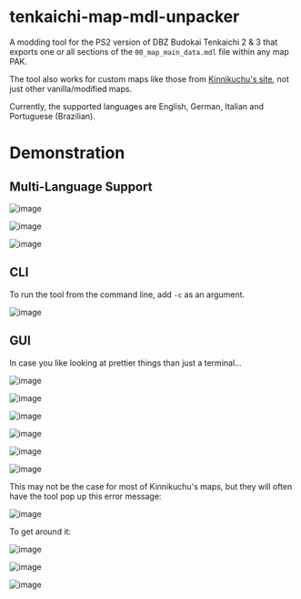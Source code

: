 # tenkaichi-map-mdl-unpacker
A modding tool for the PS2 version of DBZ Budokai Tenkaichi 2 & 3 that exports one or all sections of the ``00_map_main_data.mdl`` file within any map PAK.

The tool also works for custom maps like those from [Kinnikuchu's site](https://kinnikuchu.com/mods), not just other vanilla/modified maps.

Currently, the supported languages are English, German, Italian and Portuguese (Brazilian).

# Demonstration
## Multi-Language Support
![image](https://github.com/user-attachments/assets/6e721daa-f21f-46dd-ae58-8b3bf052beca)

![image](https://github.com/user-attachments/assets/d25d2de2-945b-4f46-a2c7-fd05568da5f1)

![image](https://github.com/user-attachments/assets/348799a2-f4ea-4aeb-a47e-8fdbb03e597f)

## CLI
To run the tool from the command line, add ``-c`` as an argument.

![image](https://github.com/user-attachments/assets/6689039b-3206-4058-bd31-c1e4b08111a3)
## GUI
In case you like looking at prettier things than just a terminal...

![image](https://github.com/user-attachments/assets/ef786f94-033d-487d-ac1d-05b9bd2b5971)

![image](https://github.com/user-attachments/assets/93b9cbe4-2a66-4796-b408-3efcb11d8a85)

![image](https://github.com/user-attachments/assets/77c64974-ca79-490f-b3f3-4878d3477f04)

![image](https://github.com/user-attachments/assets/91232b3a-d350-4db9-9e88-600d179e9296)

![image](https://github.com/user-attachments/assets/f11dfb45-3118-4c81-a9b6-6b60a440f9d5)

![image](https://github.com/user-attachments/assets/107f4d98-eacf-407b-a2d8-3d9ca785ef31)

This may not be the case for most of Kinnikuchu's maps, but they will often have the tool pop up this error message:

![image](https://github.com/user-attachments/assets/c489cf95-f81d-45ff-b042-5597de4b8ae9)

To get around it:

![image](https://github.com/user-attachments/assets/a25f7bf2-606f-4fd8-940a-56676e39182b)

![image](https://github.com/user-attachments/assets/cca21383-976d-4fb3-b46d-8ef8a8248ba7)

![image](https://github.com/user-attachments/assets/7abe0ea3-7a70-444b-8969-52a7e6590bbe)
